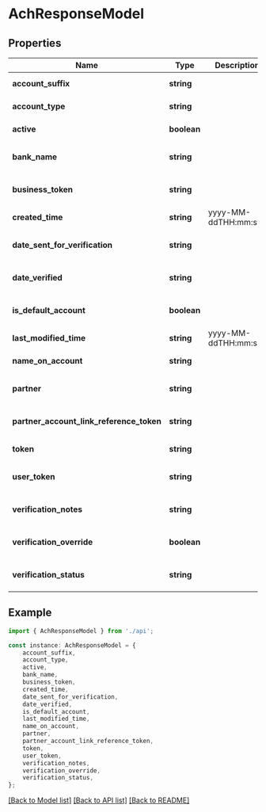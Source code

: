# AchResponseModel


## Properties

Name | Type | Description | Notes
------------ | ------------- | ------------- | -------------
**account_suffix** | **string** |  | [default to undefined]
**account_type** | **string** |  | [default to undefined]
**active** | **boolean** |  | [default to false]
**bank_name** | **string** |  | [optional] [default to undefined]
**business_token** | **string** |  | [optional] [default to undefined]
**created_time** | **string** | yyyy-MM-ddTHH:mm:ssZ | [default to undefined]
**date_sent_for_verification** | **string** |  | [optional] [default to undefined]
**date_verified** | **string** |  | [optional] [default to undefined]
**is_default_account** | **boolean** |  | [optional] [default to false]
**last_modified_time** | **string** | yyyy-MM-ddTHH:mm:ssZ | [default to undefined]
**name_on_account** | **string** |  | [default to undefined]
**partner** | **string** |  | [optional] [default to undefined]
**partner_account_link_reference_token** | **string** |  | [optional] [default to undefined]
**token** | **string** |  | [default to undefined]
**user_token** | **string** |  | [optional] [default to undefined]
**verification_notes** | **string** |  | [optional] [default to undefined]
**verification_override** | **boolean** |  | [optional] [default to false]
**verification_status** | **string** |  | [optional] [default to undefined]

## Example

```typescript
import { AchResponseModel } from './api';

const instance: AchResponseModel = {
    account_suffix,
    account_type,
    active,
    bank_name,
    business_token,
    created_time,
    date_sent_for_verification,
    date_verified,
    is_default_account,
    last_modified_time,
    name_on_account,
    partner,
    partner_account_link_reference_token,
    token,
    user_token,
    verification_notes,
    verification_override,
    verification_status,
};
```

[[Back to Model list]](../README.md#documentation-for-models) [[Back to API list]](../README.md#documentation-for-api-endpoints) [[Back to README]](../README.md)

